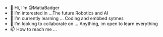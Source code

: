 - 👋 Hi, I’m @MatiaBadger
- 👀 I’m interested in ...The future Robotics and AI
- 🌱 I’m currently learning ... Coding and embbed sytmes 
- 💞️ I’m looking to collaborate on ... Anything, im open to learn everything
- 📫 How to reach me ... 

<!---
MatiaBadger/MatiaBadger is a ✨ special ✨ repository because its `README.md` (this file) appears on your GitHub profile.
You can click the Preview link to take a look at your changes.
--->
